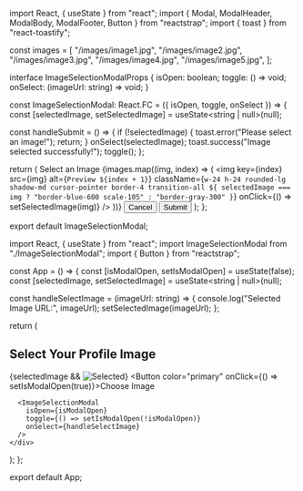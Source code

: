 import React, { useState } from "react";
import { Modal, ModalHeader, ModalBody, ModalFooter, Button } from "reactstrap";
import { toast } from "react-toastify";

const images = [
  "/images/image1.jpg",
  "/images/image2.jpg",
  "/images/image3.jpg",
  "/images/image4.jpg",
  "/images/image5.jpg",
];

interface ImageSelectionModalProps {
  isOpen: boolean;
  toggle: () => void;
  onSelect: (imageUrl: string) => void;
}

const ImageSelectionModal: React.FC<ImageSelectionModalProps> = ({ isOpen, toggle, onSelect }) => {
  const [selectedImage, setSelectedImage] = useState<string | null>(null);

  const handleSubmit = () => {
    if (!selectedImage) {
      toast.error("Please select an image!");
      return;
    }
    onSelect(selectedImage);
    toast.success("Image selected successfully!");
    toggle();
  };

  return (
    <Modal isOpen={isOpen} toggle={toggle} centered size="md" className="shadow-lg rounded-lg">
      <ModalHeader toggle={toggle} className="bg-blue-600 text-white font-bold">Select an Image</ModalHeader>
      <ModalBody className="flex flex-wrap justify-center gap-4 p-4">
        {images.map((img, index) => (
          <img
            key={index}
            src={img}
            alt={`Preview ${index + 1}`}
            className={`w-24 h-24 rounded-lg shadow-md cursor-pointer border-4 transition-all ${
              selectedImage === img ? "border-blue-600 scale-105" : "border-gray-300"
            }`}
            onClick={() => setSelectedImage(img)}
          />
        ))}
      </ModalBody>
      <ModalFooter className="flex justify-between">
        <Button color="secondary" onClick={toggle}>Cancel</Button>
        <Button color="primary" onClick={handleSubmit}>Submit</Button>
      </ModalFooter>
    </Modal>
  );
};

export default ImageSelectionModal;




import React, { useState } from "react";
import ImageSelectionModal from "./ImageSelectionModal";
import { Button } from "reactstrap";

const App = () => {
  const [isModalOpen, setIsModalOpen] = useState(false);
  const [selectedImage, setSelectedImage] = useState<string | null>(null);

  const handleSelectImage = (imageUrl: string) => {
    console.log("Selected Image URL:", imageUrl);
    setSelectedImage(imageUrl);
  };

  return (
    <div className="flex flex-col items-center justify-center min-h-screen bg-gray-100 p-5">
      <h2 className="text-2xl font-bold mb-4">Select Your Profile Image</h2>
      {selectedImage && <img src={selectedImage} alt="Selected" className="w-32 h-32 rounded-full shadow-lg mb-4" />}
      <Button color="primary" onClick={() => setIsModalOpen(true)}>Choose Image</Button>

      <ImageSelectionModal 
        isOpen={isModalOpen} 
        toggle={() => setIsModalOpen(!isModalOpen)} 
        onSelect={handleSelectImage} 
      />
    </div>
  );
};

export default App;